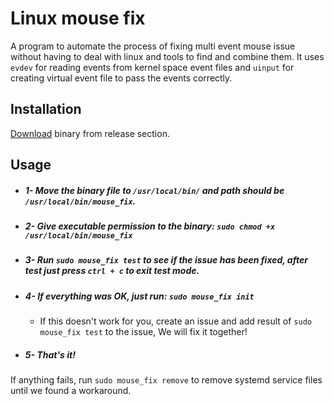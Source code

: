# Linux mouse fix
A program to automate the process of fixing multi event mouse issue without having to deal with linux and tools to find and combine them.
It uses `evdev` for reading events from kernel space event files and `uinput` for creating virtual event file to pass the events correctly.

## Installation
[Download](https://github.com/graymind75/linux_mouse_fix/releases) binary from release section.

## Usage
* ##### 1- Move the binary file to `/usr/local/bin/` and path should be `/usr/local/bin/mouse_fix`.
* ##### 2- Give executable permission to the binary: `sudo chmod +x /usr/local/bin/mouse_fix`
* ##### 3- Run `sudo mouse_fix test` to see if the issue has been fixed, after test just press `ctrl + c` to exit test mode.
* ##### 4- If everything was OK, just run: `sudo mouse_fix init`
  * If this doesn't work for you, create an issue and add result of `sudo mouse_fix test` to the issue, We will fix it together!
* ##### 5- That's it!

If anything fails, run `sudo mouse_fix remove` to remove systemd service files until we found a workaround.